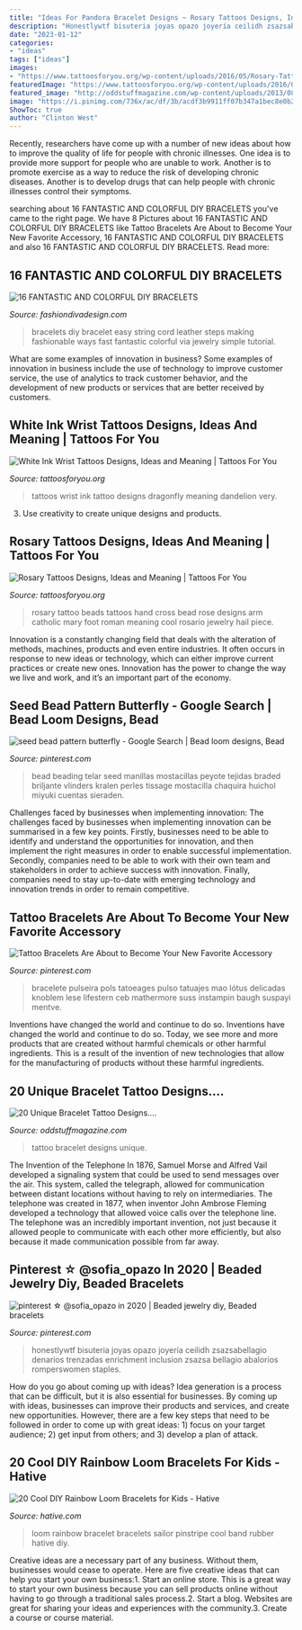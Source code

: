 ```yaml
---
title: "Ideas For Pandora Bracelet Designs ~ Rosary Tattoos Designs, Ideas And Meaning"
description: "Honestlywtf bisuteria joyas opazo joyería ceilidh zsazsabellagio denarios trenzadas enrichment inclusion zsazsa bellagio abalorios romperswomen staples"
date: "2023-01-12"
categories:
- "ideas"
tags: ["ideas"]
images:
- "https://www.tattoosforyou.org/wp-content/uploads/2016/05/Rosary-Tattoos-on-Hand.jpg"
featuredImage: "https://www.tattoosforyou.org/wp-content/uploads/2016/05/Rosary-Tattoos-on-Hand.jpg"
featured_image: "http://oddstuffmagazine.com/wp-content/uploads/2013/08/Bracelet-Tattoo-Designs-7.jpg"
image: "https://i.pinimg.com/736x/ac/df/3b/acdf3b9911ff07b347a1bec8e0b23f51.jpg"
ShowToc: true
author: "Clinton West"
---
```



Recently, researchers have come up with a number of new ideas about how to improve the quality of life for people with chronic illnesses. One idea is to provide more support for people who are unable to work. Another is to promote exercise as a way to reduce the risk of developing chronic diseases. Another is to develop drugs that can help people with chronic illnesses control their symptoms.

	

		
searching about 16 FANTASTIC AND COLORFUL DIY BRACELETS you've came to the right page. We have 8 Pictures about 16 FANTASTIC AND COLORFUL DIY BRACELETS like Tattoo Bracelets Are About to Become Your New Favorite Accessory, 16 FANTASTIC AND COLORFUL DIY BRACELETS and also 16 FANTASTIC AND COLORFUL DIY BRACELETS. Read more:
		
    
## 16 FANTASTIC AND COLORFUL DIY BRACELETS

<img loading=lazy src="http://www.fashiondivadesign.com/wp-content/uploads/2014/08/499547783637100494Ri1ooTEOc-451x960.jpg" onerror="this.onerror=null;this.src='https://tse2.mm.bing.net/th?id=OIP.V2d5mtp_LztUNArbZbhjKQAAAA&amp;pid=15.1';" alt="16 FANTASTIC AND COLORFUL DIY BRACELETS">

_Source: fashiondivadesign.com_

>bracelets diy bracelet easy string cord leather steps making fashionable ways fast fantastic colorful via jewelry simple tutorial. 

	

What are some examples of innovation in business?
Some examples of innovation in business include the use of technology to improve customer service, the use of analytics to track customer behavior, and the development of new products or services that are better received by customers.

    
## White Ink Wrist Tattoos Designs, Ideas And Meaning | Tattoos For You

<img loading=lazy src="https://www.tattoosforyou.org/wp-content/uploads/2017/10/White-Ink-Wrist-Tattoo.jpg" onerror="this.onerror=null;this.src='https://tse4.mm.bing.net/th?id=OIP.Cv6oNZRjuYG-AzT5b2YAXAAAAA&amp;pid=15.1';" alt="White Ink Wrist Tattoos Designs, Ideas and Meaning | Tattoos For You">

_Source: tattoosforyou.org_

>tattoos wrist ink tattoo designs dragonfly meaning dandelion very. 

	

3. Use creativity to create unique designs and products.

    
## Rosary Tattoos Designs, Ideas And Meaning | Tattoos For You

<img loading=lazy src="https://www.tattoosforyou.org/wp-content/uploads/2016/05/Rosary-Tattoos-on-Hand.jpg" onerror="this.onerror=null;this.src='https://tse2.mm.bing.net/th?id=OIP.JlzfP4d17qu5fq1-ZerTJAHaLC&amp;pid=15.1';" alt="Rosary Tattoos Designs, Ideas and Meaning | Tattoos For You">

_Source: tattoosforyou.org_

>rosary tattoo beads tattoos hand cross bead rose designs arm catholic mary foot roman meaning cool rosario jewelry hail piece. 

	

Innovation is a constantly changing field that deals with the alteration of methods, machines, products and even entire industries. It often occurs in response to new ideas or technology, which can either improve current practices or create new ones. Innovation has the power to change the way we live and work, and it’s an important part of the economy.

    
## Seed Bead Pattern Butterfly - Google Search | Bead Loom Designs, Bead

<img loading=lazy src="https://i.pinimg.com/736x/88/58/c0/8858c05be8418f66017d151498394093.jpg" onerror="this.onerror=null;this.src='https://tse4.mm.bing.net/th?id=OIP.H9Wf-W7o4rQkWl13t0CyBAHaMD&amp;pid=15.1';" alt="seed bead pattern butterfly - Google Search | Bead loom designs, Bead">

_Source: pinterest.com_

>bead beading telar seed manillas mostacillas peyote tejidas braded briljante vlinders kralen perles tissage mostacilla chaquira huichol miyuki cuentas sieraden. 

	

Challenges faced by businesses when implementing innovation:
The challenges faced by businesses when implementing innovation can be summarised in a few key points. Firstly, businesses need to be able to identify and understand the opportunities for innovation, and then implement the right measures in order to enable successful implementation. Secondly, companies need to be able to work with their own team and stakeholders in order to achieve success with innovation. Finally, companies need to stay up-to-date with emerging technology and innovation trends in order to remain competitive.

    
## Tattoo Bracelets Are About To Become Your New Favorite Accessory

<img loading=lazy src="https://i.pinimg.com/736x/ac/df/3b/acdf3b9911ff07b347a1bec8e0b23f51.jpg" onerror="this.onerror=null;this.src='https://tse3.mm.bing.net/th?id=OIP.VKFzwvSLluW0XOSCovK6YgHaLH&amp;pid=15.1';" alt="Tattoo Bracelets Are About to Become Your New Favorite Accessory">

_Source: pinterest.com_

>bracelete pulseira pols tatoeages pulso tatuajes mao lótus delicadas knoblem lese lifestern ceb mathermore suss instampin baugh suspayi mentve. 

	

Inventions have changed the world and continue to do so.
Inventions have changed the world and continue to do so. Today, we see more and more products that are created without harmful chemicals or other harmful ingredients. This is a result of the invention of new technologies that allow for the manufacturing of products without these harmful ingredients.

    
## 20 Unique Bracelet Tattoo Designs....

<img loading=lazy src="http://oddstuffmagazine.com/wp-content/uploads/2013/08/Bracelet-Tattoo-Designs-7.jpg" onerror="this.onerror=null;this.src='https://tse2.mm.bing.net/th?id=OIP.gOSgxgZ6J1n9j936cYbhnAHaG9&amp;pid=15.1';" alt="20 Unique Bracelet Tattoo Designs....">

_Source: oddstuffmagazine.com_

>tattoo bracelet designs unique. 

	

The Invention of the Telephone
In 1876, Samuel Morse and Alfred Vail developed a signaling system that could be used to send messages over the air. This system, called the telegraph, allowed for communication between distant locations without having to rely on intermediaries. The telephone was created in 1877, when inventor John Ambrose Fleming developed a technology that allowed voice calls over the telephone line. The telephone was an incredibly important invention, not just because it allowed people to communicate with each other more efficiently, but also because it made communication possible from far away.

    
## Pinterest ☆ @sofia_opazo In 2020 | Beaded Jewelry Diy, Beaded Bracelets

<img loading=lazy src="https://i.pinimg.com/736x/b8/25/c6/b825c67703bdc4ec800125bca06b0ccf.jpg" onerror="this.onerror=null;this.src='https://tse3.mm.bing.net/th?id=OIP.xgLh18qa-XmQkWoMWngsMgHaLG&amp;pid=15.1';" alt="pinterest ☆ @sofia_opazo in 2020 | Beaded jewelry diy, Beaded bracelets">

_Source: pinterest.com_

>honestlywtf bisuteria joyas opazo joyería ceilidh zsazsabellagio denarios trenzadas enrichment inclusion zsazsa bellagio abalorios romperswomen staples. 

	

How do you go about coming up with ideas?
Idea generation is a process that can be difficult, but it is also essential for businesses. By coming up with ideas, businesses can improve their products and services, and create new opportunities. However, there are a few key steps that need to be followed in order to come up with great ideas: 1) focus on your target audience; 2) get input from others; and 3) develop a plan of attack.

    
## 20 Cool DIY Rainbow Loom Bracelets For Kids - Hative

<img loading=lazy src="https://hative.com/wp-content/uploads/2014/10/rainbow-loom-bracelets/9-sailor-pinstripe-rainbow-loom-bracelet.jpg" onerror="this.onerror=null;this.src='https://tse2.mm.bing.net/th?id=OIP.3ywDZN9EgWZY08U3uV6t7gHaJ4&amp;pid=15.1';" alt="20 Cool DIY Rainbow Loom Bracelets for Kids - Hative">

_Source: hative.com_

>loom rainbow bracelet bracelets sailor pinstripe cool band rubber hative diy. 

	

Creative ideas are a necessary part of any business. Without them, businesses would cease to operate. Here are five creative ideas that can help you start your own business:1. Start an online store. This is a great way to start your own business because you can sell products online without having to go through a traditional sales process.2. Start a blog. Websites are great for sharing your ideas and experiences with the community.3. Create a course or course material.

